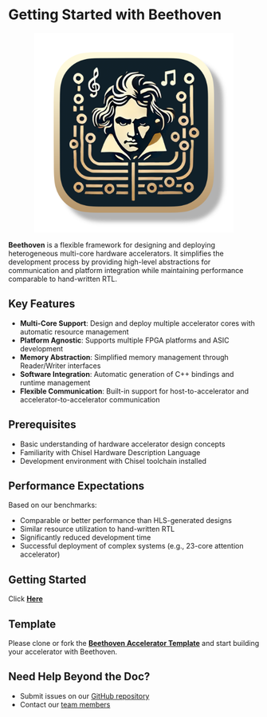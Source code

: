 # Getting Started with Beethoven

<p align="center">
    <img src="img/favicon.png" alt="icon" width="400" />
</p>

**Beethoven** is a flexible framework for designing and deploying heterogeneous multi-core hardware accelerators. It simplifies the development process by providing high-level abstractions for communication and platform integration while maintaining performance comparable to hand-written RTL.

## Key Features

- **Multi-Core Support**: Design and deploy multiple accelerator cores with automatic resource management
- **Platform Agnostic**: Supports multiple FPGA platforms and ASIC development
- **Memory Abstraction**: Simplified memory management through Reader/Writer interfaces
- **Software Integration**: Automatic generation of C++ bindings and runtime management
- **Flexible Communication**: Built-in support for host-to-accelerator and accelerator-to-accelerator communication

## Prerequisites

- Basic understanding of hardware accelerator design concepts
- Familiarity with Chisel Hardware Description Language
- Development environment with Chisel toolchain installed

## Performance Expectations

Based on our benchmarks:
- Comparable or better performance than HLS-generated designs
- Similar resource utilization to hand-written RTL
- Significantly reduced development time
- Successful deployment of complex systems (e.g., 23-core attention accelerator)

## Getting Started

Click [**Here**](/Beethoven/)
## Template

Please clone or fork the [**Beethoven Accelerator Template**](https://github.com/Composer-Team/beethoven-template) and start building your accelerator with Beethoven.

## Need Help Beyond the Doc?

- Submit issues on our [GitHub repository](https://github.com/Composer-Team/Beethoven-Software)
- Contact our [team members](/links/)
